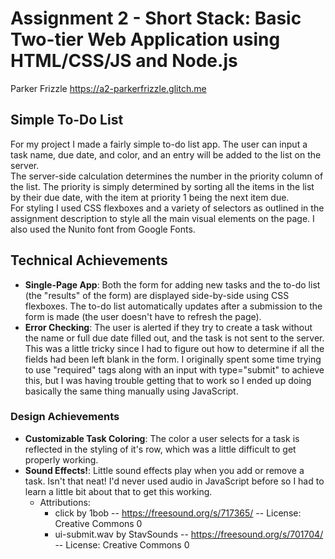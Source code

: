 Assignment 2 - Short Stack: Basic Two-tier Web Application using HTML/CSS/JS and Node.js  
===
Parker Frizzle https://a2-parkerfrizzle.glitch.me

## Simple To-Do List
For my project I made a fairly simple to-do list app. The user can input a task name, due date, and color, and an entry will be added to the list on the server.  
The server-side calculation determines the number in the priority column of the list. The priority is simply determined by sorting all the items in the list by their due date, with the item at priority 1 being the next item due.    
For styling I used CSS flexboxes and a variety of selectors as outlined in the assignment description to style all the main visual elements on the page. I also used the Nunito font from Google Fonts.

## Technical Achievements
- **Single-Page App**: Both the form for adding new tasks and the to-do list (the "results" of the form) are displayed side-by-side using CSS flexboxes. The to-do list automatically updates after a submission to the form is made (the user doesn't have to refresh the page).
- **Error Checking**: The user is alerted if they try to create a task without the name or full due date filled out, and the task is not sent to the server. This was a little tricky since I had to figure out how to determine if all the fields had been left blank in the form. I originally spent some time trying to use "required" tags along with an input with type="submit" to achieve this, but I was having trouble getting that to work so I ended up doing basically the same thing manually using JavaScript.

### Design Achievements
- **Customizable Task Coloring**: The color a user selects for a task is reflected in the styling of it's row, which was a little difficult to get properly working.
- **Sound Effects!**: Little sound effects play when you add or remove a task. Isn't that neat! I'd never used audio in JavaScript before so I had to learn a little bit about that to get this working.
    - Attributions: 
        - click by 1bob -- https://freesound.org/s/717365/ -- License: Creative Commons 0
        - ui-submit.wav by StavSounds -- https://freesound.org/s/701704/ -- License: Creative Commons 0

